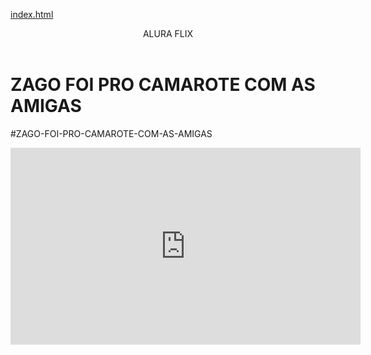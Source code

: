 [index.html](https://github.com/user-attachments/files/22006135/index.html)
<body>

<header>ALURA FLIX</header>


<h1>ZAGO FOI PRO CAMAROTE COM AS AMIGAS</h1>
<p>#ZAGO-FOI-PRO-CAMAROTE-COM-AS-AMIGAS</p>


<iframe width="560" height="315" src="https://www.youtube.com/embed/JG_JlpBLsOw?si=uL0UAHe_6lUWS_jG" title="YouTube video player" frameborder="0" allow="accelerometer; autoplay; clipboard-write; encrypted-media; gyroscope; picture-in-picture; web-share" referrerpolicy="strict-origin-when-cross-origin" allowfullscreen></iframe>



</body>
